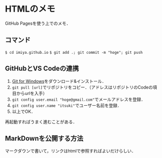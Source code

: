 # HTMLのメモ

GitHub Pagesを使う上でのメモ．

## コマンド
`$ cd imiya.github.io`
`$ git add .; git commit -m "hoge"; git push`

## GitHubとVS Codeの連携

1. [Git for Windows](https://git-scm.com/download/win)をダウンロード&インストール．
2. `git pull [url]`でリポジトリをコピー．（アドレスはリポジトリのCodeの項目からurlを入手）
3. `git config user.email "hoge@gmail.com"`でメールアドレスを登録．
4. `git config user.name "itsuki"`でユーザー名前を登録．
5. 以上でOK．

再起動すればうまく進むことがある．

## MarkDownを公開する方法

マークダウンで書いて，リンクはhtmlで参照すればよいだけらしい．
